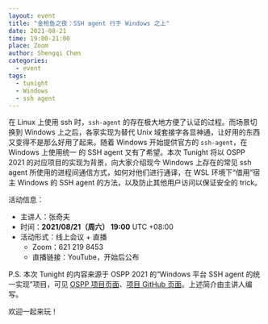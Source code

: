 ```yaml
---
layout: event
title: "金枪鱼之夜：SSH agent 行于 Windows 之上"
date: 2021-08-21
time: 19:00-21:00
place: Zoom
author: Shengqi Chen
categories:
  - event
tags:
  - tunight
  - Windows
  - ssh agent
---
```


在 Linux 上使用 ssh 时，`ssh-agent` 的存在极大地方便了认证的过程。而场景切换到 Windows 上之后，各家实现为替代 Unix 域套接字各显神通，让好用的东西又变得不是那么好用了起来。随着 Windows 开始提供官方的 `ssh-agent`，在 Windows 上使用统一 的 SSH agent 又有了希望。本次 Tunight 将以 OSPP 2021 的对应项目的实现为背景，向大家介绍现今 Windows 上存在的常见 ssh agent 所使用的进程间通信方式，如何对他们进行通译，在 WSL 环境下“借用”宿主 Windows 的 SSH agent 的方法，以及防止其他用户访问以保证安全的 trick。

活动信息：

* 主讲人：张奇夫
* 时间：**2021/08/21（周六） 19:00** UTC +08:00
* 活动形式：线上会议 + 直播
  * Zoom：621 219 8453
  * 直播链接：YouTube，开始后公布

P.S. 本次 Tunight 的内容来源于 OSPP 2021 的“Windows 平台 SSH agent 的统一实现”项目，可见 [OSPP 项目页面](https://summer.iscas.ac.cn/#/org/prodetail/210160039)、[项目 GitHub 页面](https://github.com/Apache553/ssh-agent-bridge)。上述简介由主讲人编写。

欢迎一起来玩！
